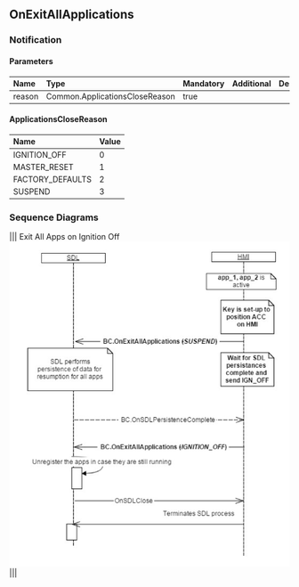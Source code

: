 ## OnExitAllApplications


### Notification

#### Parameters

|Name|Type|Mandatory|Additional|Description|
|:---|:---|:--------|:---------|:----------|
|reason|Common.ApplicationsCloseReason|true|||

#### ApplicationsCloseReason

|Name|Value|
|:---|:----|
|IGNITION_OFF|0|
|MASTER_RESET|1|
|FACTORY_DEFAULTS|2|
|SUSPEND|3|

### Sequence Diagrams
|||
Exit All Apps on Ignition Off
![OnExitAllApplications](./assets/OnExitAllApps.png)
|||
